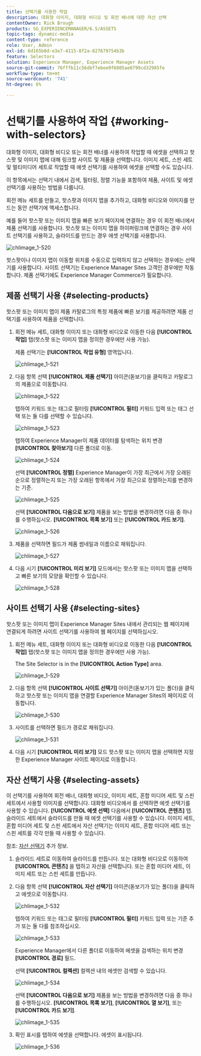 ```yaml
---
title: 선택기를 사용한 작업
description: 대화형 이미지, 대화형 비디오 및 회전 배너에 대한 자산 선택
contentOwner: Rick Brough
products: SG_EXPERIENCEMANAGER/6.5/ASSETS
topic-tags: dynamic-media
content-type: reference
role: User, Admin
exl-id: 6d165b0d-e3e7-4115-8f2a-827679754b3b
feature: Selectors
solution: Experience Manager, Experience Manager Assets
source-git-commit: 76fffb11c56dbf7ebee9f6805ae0799cd32985fe
workflow-type: tm+mt
source-wordcount: '741'
ht-degree: 6%

---
```


# 선택기를 사용하여 작업 {#working-with-selectors}

대화형 이미지, 대화형 비디오 또는 회전 배너를 사용하여 작업할 때 에셋을 선택하고 핫스팟 및 이미지 맵에 대해 링크할 사이트 및 제품을 선택합니다. 이미지 세트, 스핀 세트 및 멀티미디어 세트로 작업할 때 에셋 선택기를 사용하여 에셋을 선택할 수도 있습니다.

이 항목에서는 선택기 내에서 검색, 필터링, 정렬 기능을 포함하여 제품, 사이트 및 에셋 선택기를 사용하는 방법을 다룹니다.

회전 메뉴 세트를 만들고, 핫스팟과 이미지 맵을 추가하고, 대화형 비디오와 이미지를 만드는 동안 선택기에 액세스합니다.

예를 들어 핫스팟 또는 이미지 맵을 빠른 보기 페이지에 연결하는 경우 이 회전 배너에서 제품 선택기를 사용합니다. 핫스팟 또는 이미지 맵을 하이퍼링크에 연결하는 경우 사이트 선택기를 사용하고, 슬라이드를 만드는 경우 에셋 선택기를 사용합니다.

![chlimage_1-520](assets/chlimage_1-520.png)

핫스팟이나 이미지 맵이 이동할 위치를 수동으로 입력하지 않고 선택하는 경우에는 선택기를 사용합니다. 사이트 선택기는 Experience Manager Sites 고객인 경우에만 작동합니다. 제품 선택기에도 Experience Manager Commerce가 필요합니다.

## 제품 선택기 사용 {#selecting-products}

핫스팟 또는 이미지 맵이 제품 카탈로그의 특정 제품에 빠른 보기를 제공하려면 제품 선택기를 사용하여 제품을 선택합니다.

1. 회전 메뉴 세트, 대화형 이미지 또는 대화형 비디오로 이동한 다음 **[!UICONTROL 작업]** 탭(핫스팟 또는 이미지 맵을 정의한 경우에만 사용 가능).

   제품 선택기는 **[!UICONTROL 작업 유형]** 영역입니다.

   ![chlimage_1-521](assets/chlimage_1-521.png)

1. 다음 항목 선택 **[!UICONTROL 제품 선택기]** 아이콘(돋보기)을 클릭하고 카탈로그의 제품으로 이동합니다.

   ![chlimage_1-522](assets/chlimage_1-522.png)

   탭하여 키워드 또는 태그로 필터링 **[!UICONTROL 필터]** 키워드 입력 또는 태그 선택 또는 둘 다를 선택할 수 있습니다.

   ![chlimage_1-523](assets/chlimage_1-523.png)

   탭하여 Experience Manager이 제품 데이터를 탐색하는 위치 변경 **[!UICONTROL 찾아보기]** 다른 폴더로 이동.

   ![chlimage_1-524](assets/chlimage_1-524.png)

   선택 **[!UICONTROL 정렬]** Experience Manager이 가장 최근에서 가장 오래된 순으로 정렬하는지 또는 가장 오래된 항목에서 가장 최근으로 정렬하는지를 변경하는 기준.

   ![chlimage_1-525](assets/chlimage_1-525.png)

   선택 **[!UICONTROL 다음으로 보기]** 제품을 보는 방법을 변경하려면 다음 중 하나를 수행하십시오. **[!UICONTROL 목록 보기]** 또는 **[!UICONTROL 카드 보기]**.

   ![chlimage_1-526](assets/chlimage_1-526.png)

1. 제품을 선택하면 필드가 제품 썸네일과 이름으로 채워집니다.

   ![chlimage_1-527](assets/chlimage_1-527.png)

1. 다음 시기 **[!UICONTROL 미리 보기]** 모드에서는 핫스팟 또는 이미지 맵을 선택하고 빠른 보기의 모양을 확인할 수 있습니다.

   ![chlimage_1-528](assets/chlimage_1-528.png)

## 사이트 선택기 사용 {#selecting-sites}

핫스팟 또는 이미지 맵이 Experience Manager Sites 내에서 관리되는 웹 페이지에 연결되게 하려면 사이트 선택기를 사용하여 웹 페이지를 선택하십시오.

1. 회전 메뉴 세트, 대화형 이미지 또는 대화형 비디오로 이동한 다음 **[!UICONTROL 작업]** 탭(핫스팟 또는 이미지 맵을 정의한 경우에만 사용 가능).

   The Site Selector is in the **[!UICONTROL Action Type]** area.

   ![chlimage_1-529](assets/chlimage_1-529.png)

1. 다음 항목 선택 **[!UICONTROL 사이트 선택기]** 아이콘(돋보기가 있는 폴더)을 클릭하고 핫스팟 또는 이미지 맵을 연결할 Experience Manager Sites의 페이지로 이동합니다.

   ![chlimage_1-530](assets/chlimage_1-530.png)

1. 사이트를 선택하면 필드가 경로로 채워집니다.

   ![chlimage_1-531](assets/chlimage_1-531.png)

1. 다음 시기 **[!UICONTROL 미리 보기]** 모드 핫스팟 또는 이미지 맵을 선택하면 지정한 Experience Manager 사이트 페이지로 이동합니다.

## 자산 선택기 사용 {#selecting-assets}

이 선택기를 사용하여 회전 배너, 대화형 비디오, 이미지 세트, 혼합 미디어 세트 및 스핀 세트에서 사용할 이미지를 선택합니다. 대화형 비디오에서 를 선택하면 에셋 선택기를 사용할 수 있습니다. **[!UICONTROL 에셋 선택]** 다음에서 **[!UICONTROL 콘텐츠]** 탭. 슬라이드 세트에서 슬라이드를 만들 때 에셋 선택기를 사용할 수 있습니다. 이미지 세트, 혼합 미디어 세트 및 스핀 세트에서 자산 선택기는 이미지 세트, 혼합 미디어 세트 또는 스핀 세트를 각각 만들 때 사용할 수 있습니다.

참조: [자산 선택기](search-assets.md#assetpicker) 추가 정보.

1. 슬라이드 세트로 이동하여 슬라이드를 만듭니다. 또는 대화형 비디오로 이동하여 **[!UICONTROL 콘텐츠]** 을 탭하고 자산을 선택합니다. 또는 혼합 미디어 세트, 이미지 세트 또는 스핀 세트를 만듭니다.
1. 다음 항목 선택 **[!UICONTROL 자산 선택기]** 아이콘(돋보기가 있는 폴더)을 클릭하고 에셋으로 이동합니다.

   ![chlimage_1-532](assets/chlimage_1-532.png)

   탭하여 키워드 또는 태그로 필터링 **[!UICONTROL 필터]** 키워드 입력 또는 기준 추가 또는 둘 다를 참조하십시오.

   ![chlimage_1-533](assets/chlimage_1-533.png)

   Experience Manager에서 다른 폴더로 이동하여 에셋을 검색하는 위치 변경 **[!UICONTROL 경로]** 필드.

   선택 **[!UICONTROL 컬렉션]** 컬렉션 내의 에셋만 검색할 수 있습니다.

   ![chlimage_1-534](assets/chlimage_1-534.png)

   선택 **[!UICONTROL 다음으로 보기]** 제품을 보는 방법을 변경하려면 다음 중 하나를 수행하십시오. **[!UICONTROL 목록 보기]**, **[!UICONTROL 열 보기]**, 또는 **[!UICONTROL 카드 보기]**.

   ![chlimage_1-535](assets/chlimage_1-535.png)

1. 확인 표시를 탭하여 에셋을 선택합니다. 에셋이 표시됩니다.

   ![chlimage_1-536](assets/chlimage_1-536.png)
